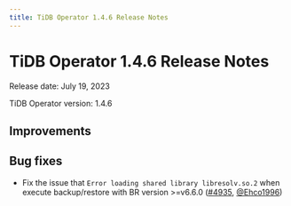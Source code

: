 ```yaml
---
title: TiDB Operator 1.4.6 Release Notes
---
```


# TiDB Operator 1.4.6 Release Notes

Release date: July 19, 2023

TiDB Operator version: 1.4.6

## Improvements

## Bug fixes

- Fix the issue that `Error loading shared library libresolv.so.2` when execute backup/restore with BR version >=v6.6.0 ([#4935](https://github.com/pingcap/tidb-operator/pull/4935), [@Ehco1996](https://github.com/Ehco1996))
